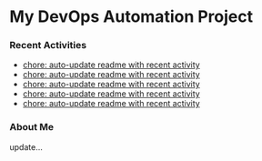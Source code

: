 # My DevOps Automation Project

### Recent Activities
<!-- activity:START -->
- [chore: auto-update readme with recent activity](https://github.com/kaigiii/mybowling-app/commit/e147973249be123d3192235dcf5e705285b0a9f0)
- [chore: auto-update readme with recent activity](https://github.com/kaigiii/mybowling-app/commit/3da12beed8015d1d17ba5efdce085706266be6da)
- [chore: auto-update readme with recent activity](https://github.com/kaigiii/mybowling-app/commit/9e52f69a12b1d400b622a9830aa47c85972dff69)
- [chore: auto-update readme with recent activity](https://github.com/kaigiii/mybowling-app/commit/6c17246b2a2f427480e5496c9997d1ddaea8c8f3)
- [chore: auto-update readme with recent activity](https://github.com/kaigiii/mybowling-app/commit/d35bb49305b0084f934bbc74148d61cda9e1f20b)
<!-- activity:END -->

### About Me
<!-- MYLINKS:START -->
<!-- MYLINKS:END -->

update...
